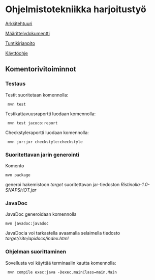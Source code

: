 # Ohjelmistotekniikka harjoitustyö

[Arkkitehtuuri](https://github.com/iikkamatias/harjoitustyo/blob/master/dokumentaatio/arkkitehtuuri.md)

[Määrittelydokumentti](https://github.com/iikkamatias/harjoitustyo/blob/master/dokumentaatio/dokumentaatio.md)

[Tuntikirjanpito](https://github.com/iikkamatias/harjoitustyo/blob/master/dokumentaatio/tuntikirjanpito.md)

[Käyttöohje](https://github.com/iikkamatias/harjoitustyo/blob/master/dokumentaatio/kayttoohje.md)

## Komentorivitoiminnot

### Testaus

 Testit suoritetaan komennolla:
 ```
  mvn test
 ```

 Testikattavuusraportti luodaan komennolla:
 ```
  mvn test jacoco:report
 ```
 
  Checkstyleraportti luodaan komennolla:
 ```
  mvn jxr:jxr checkstyle:checkstyle
 ```
 ### Suoritettavan jarin generointi

Komento

```
mvn package
```

generoi hakemistoon _target_ suoritettavan jar-tiedoston _Ristinolla-1.0-SNAPSHOT.jar_

### JavaDoc

JavaDoc generoidaan komennolla

```
mvn javadoc:javadoc
```

JavaDocia voi tarkastella avaamalla selaimella tiedosto _target/site/apidocs/index.html_

### Ohjelman suorittaminen

 Sovellusta voi käyttää terminaalin kautta komennolla:
 ```
  mvn compile exec:java -Dexec.mainClass=main.Main
 ``` 
